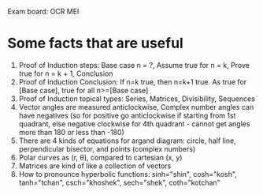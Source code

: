 Exam board: OCR MEI

# Some facts that are useful

1. Proof of Induction steps: Base case n = ?, Assume true for n = k, Prove true for n = k + 1, Conclusion
2. Proof of Induction Conclusion: If n=k true, then n=k+1 true. As true for [Base case], true for all n>=[Base case]
3. Proof of Induction topical types: Series, Matrices, Divisibility, Sequences
4. Vector angles are measured anticlockwise, Complex number angles can have negatives (so for positive go anticlockwise if starting from 1st quadrant, else negative clockwise for 4th quadrant - cannot get angles more than 180 or less than -180)
5. There are 4 kinds of equations for argand diagram: circle, half line, perpendicular bisector, and points (complex numbers)
6. Polar curves as (r, θ), compared to cartesian (x, y)
7. Matrices are kind of like a collection of vectors
8. How to pronounce hyperbolic functions: sinh="shin", cosh="kosh", tanh="tchan", csch="khoshek", sech="shek", coth="kotchan"
